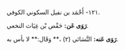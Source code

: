 ١٢١- أَحْمَد بن نفيل السكوني الكوفي.

**رَوَى عَن:** حَفْص بْن غِيَاث النخعي.

**رَوَى عَنه:** النَّسَائي (٢) ،** وَقَال:** لا بأس به.